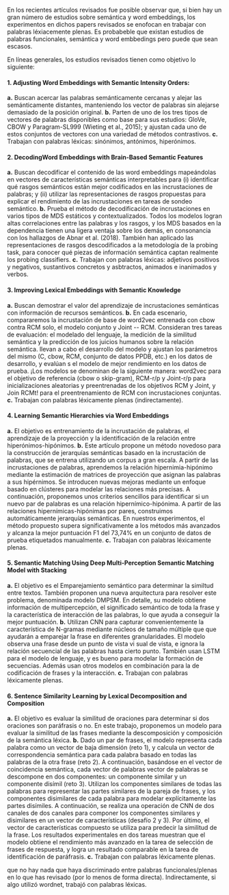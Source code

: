 En los recientes artículos revisados fue posible observar que, si bien hay un gran número de estudios sobre semántica y word embeddings, los experimentos en dichos
papers revisados se enofocan en trabajar con palabras léxiacemente plenas. Es probabeble que existan estudios de palabras funcionales, semántica 
y word embbedings pero puede que sean escasos.  

En líneas generales, los estudios revisados tienen como objetivo lo siguiente: 

#### 1. Adjusting Word Embeddings with Semantic Intensity Orders:
**a.** Buscan acercar las palabras semánticamente cercanas y alejar las semánticamente distantes,
manteniendo los vector de palabras sin alejarse demasiado de la posición original.
**b.** Parten de uno de los tres tipos de vectores de palabras disponibles como base para sus estudios: GloVe, CBOW y Paragram-SL999
(Wieting et al., 2015); y ajustan cada uno de estos conjuntos de vectores con una variedad de métodos contrastivos. 
**c.** Trabajan con palabras léxicas: sinónimos, antónimos, hiperónimos.

#### 2. DecodingWord Embeddings with Brain-Based Semantic Features
**a.** Buscan decodificar el contenido de las word embeddings mapeándolas en vectores de características semánticas interpretables para
 (i) identificar qué rasgos semánticos están mejor codificados en las incrustaciones de palabras;
 y (ii) utilizar las representaciones de rasgos propuestas para explicar el rendimiento de las incrustaciones en tareas de sondeo semántico.
**b.** Prueba el método de decodificación de incrustaciones en varios tipos de MDS estáticos y contextualizados. 
Todos los modelos logran altas correlaciones entre las palabras y los rasgos, y los MDS basados en la dependencia tienen una ligera ventaja
sobre los demás, en consonancia con los hallazgos de Abnar et al. (2018).
También han aplicado las representaciones de rasgos descodificados a la metodología de la probing task,
para conocer qué piezas de información semántica captan realmente los probing classifiers.
**c.** Trabajan con palabras léxicas: adjetivos positivos y negativos, sustantivos concretos y asbtractos, animados e inanimados y verbos.

#### 3. Improving Lexical Embeddings with Semantic Knowledge
**a.** Buscan demostrar el valor del aprendizaje de incrustaciones semánticas con información de recursos semánticos.
**b.** En cada escenario, compararemos la incrustación de base de word2vec entrenada con cbow contra RCM solo, el modelo conjunto y Joint -- RCM.
Consideran tres tareas de evaluación: el modelado del lenguaje, la medición de la similitud semántica y la predicción de los juicios humanos 
sobre la relación semántica.
llevan a cabo el desarrollo del modelo y ajustan los parámetros del mismo (C, cbow, RCM, conjunto de datos PPDB, etc.) en los datos de desarrollo, y evalúan s el modelo
de mejor rendimiento en los datos de prueba. ¡Los modelos se denominan de la siguiente manera: word2vec para el objetivo de referencia (cbow o skip-gram), RCM-r/p y Joint-r/p para 
inicializaciones aleatorias y preentrenadas de los objetivos RCM y Joint, y Join RCMt! para el preentrenamiento de RCM con incrustaciones conjuntas.
**c.** Trabajan con palabras léxicamente plenas (indirectamente). 

#### 4. Learning Semantic Hierarchies via Word Embeddings
**a.** El objetivo es entrenamiento de la incrustación de palabras, el aprendizaje de la proyección y la identificación de la relación entre hiperónimos-hipónimos. 
**b.** Este artículo propone un método novedoso para la construcción de jerarquías semánticas basado en la incrustación de palabras, que se entrena utilizando un corpus a gran escala. 
A partir de las incrustaciones de palabras, aprendemos la relación hipernimia-hipónimo mediante la estimación de matrices de proyección que asignan las palabras a sus hipérnimos.
Se introducen nuevas mejoras mediante un enfoque basado en clústeres para modelar las relaciones más precisas. A continuación, proponemos unos criterios sencillos para identificar 
si un nuevo par de palabras es una relación hipernímico-hipónima. A partir de las relaciones hipernímicas-hipónimas por pares, construimos automáticamente jerarquías semánticas.
En nuestros experimentos, el método propuesto supera significativamente a los métodos más avanzados y alcanza la mejor puntuación F1 del 73,74% en un conjunto de datos de prueba
etiquetados manualmente. 
**c.** Trabajan con palabras léxicamente plenas. 

#### 5. Semantic Matching Using Deep Multi-Perception Semantic Matching Model with Stacking 
**a.** El objetivo es el Emparejamiento semántico para determinar la similtud entre textos. También proponen una nueva arquitectura para resolver este problema, 
denominada modelo DMPSM. En detalle, su modelo obtiene información de multipercepción, el significado semántico de toda la frase y la característica de 
interacción de las palabras, lo que ayuda a conseguir la mejor puntuación.
**b.** Utilizan CNN para capturar convenientemente la característica de N-gramas mediante núcleos de tamaño múltiple que que ayudarán a emparejar 
la frase en diferentes granularidades. El modelo observa una frase desde un punto de vista vi sual de vista, e ignora la relación secuencial 
de las palabras hasta cierto punto. También usan  LSTM para el modelo de lenguaje, y es bueno para modelar la formación de secuencias. Además usan otros modelos en combinación 
para  la de codificación de frases y la interacción. 
**c.** Trabajan con palabras léxicamente plenas.


#### 6. Sentence Similarity Learning by Lexical Decomposition and Composition

**a.** El objetivo es evaluar la similitud de oraciones para determinar si dos oraciones son paráfrasis o no. En este trabajo, proponemos un modelo para evaluar la similitud de las frases mediante la descomposición y composición de la semántica léxica. 
**b.** Dado un par de frases, el modelo representa cada palabra como un vector de baja dimensión (reto 1), y calcula un vector de correspondencia semántica para cada palabra basado en todas las palabras de la otra frase (reto 2). A continuación, basándose en el vector de coincidencia semántica, cada vector de palabras vector de palabras se descompone en dos componentes: un componente similar y un componente disímil (reto 3).
Utilizan los componentes similares de todas las palabras para representar las partes similares de la pareja de frases, y los componentes disimilares de cada palabra para modelar explícitamente las partes disímiles. A continuación, se realiza una operación de CNN de dos canales de dos canales para componer los componentes similares y disimilares en un vector de características (desafío 2 y 3). Por último, el vector de características compuesto se utiliza para predecir la similitud de la frase. Los resultados experimentales en dos tareas muestran que el modelo obtiene el rendimiento más avanzado en la tarea de selección de frases de respuesta, y logra un resultado comparable en la tarea de identificación de paráfrasis.
**c.** Trabajan con palabras léxicamente plenas.


que no hay nada que haya discriminado entre palabras funcionales/plenas en lo que has revisado (por lo menos de forma directa).
Indirectamente, si algo utilizó wordnet, trabajó con palabras léxicas.
